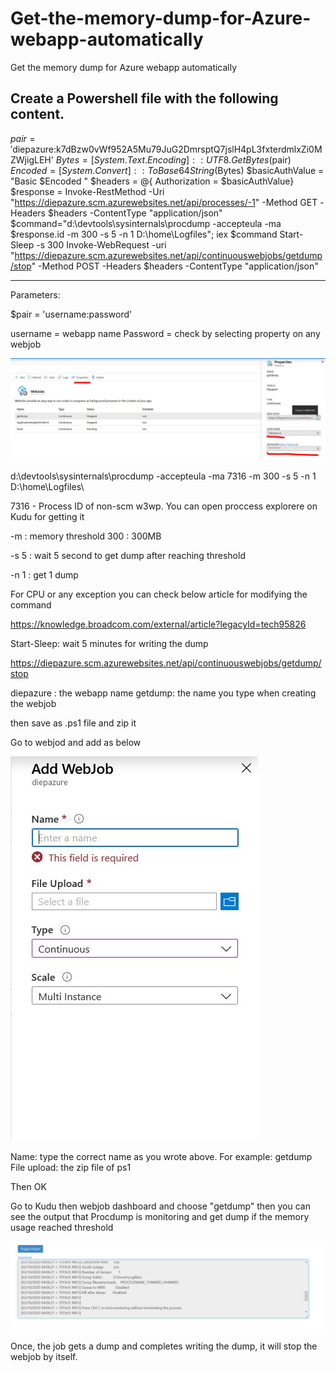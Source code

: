 # Get-the-memory-dump-for-Azure-webapp-automatically
Get the memory dump for Azure webapp automatically

Create a Powershell file with the following content.
----------------------------------------------------

$pair = '$diepazure:k7dBzw0vWf952A5Mu79JuG2DmrsptQ7jslH4pL3fxterdmlxZi0MZWjigLEH'
$Bytes = [System.Text.Encoding]::UTF8.GetBytes($pair)
$Encoded = [System.Convert]::ToBase64String($Bytes)
$basicAuthValue = "Basic $Encoded "
$headers = @{ Authorization = $basicAuthValue}
$response = Invoke-RestMethod -Uri "https://diepazure.scm.azurewebsites.net/api/processes/-1" -Method GET -Headers $headers -ContentType "application/json"
$command="d:\devtools\sysinternals\procdump -accepteula -ma $response.id -m 300 -s 5 -n 1 D:\home\Logfiles\";
iex $command
Start-Sleep -s 300
Invoke-WebRequest -uri "https://diepazure.scm.azurewebsites.net/api/continuouswebjobs/getdump/stop" -Method POST -Headers $headers -ContentType "application/json"


------------------------------------------------------------------------------------------------------------------------------------------------------------------
Parameters:

$pair = 'username:password'

username = webapp name
Password = check by selecting property on any webjob

![alt text](https://github.com/diepnt90/Get-the-memory-dump-for-Azure-webapp-automatically/blob/master/img/credential.JPG)

d:\devtools\sysinternals\procdump -accepteula -ma 7316 -m 300 -s 5 -n 1 D:\home\Logfiles\

7316 - Process ID of non-scm w3wp. You can open proccess explorere on Kudu for getting it

-m : memory threshold
300 : 300MB

-s 5 : wait 5 second to get dump after reaching threshold

-n 1 : get 1 dump

For CPU or any exception you can check below article for modifying the command

https://knowledge.broadcom.com/external/article?legacyId=tech95826

Start-Sleep: wait 5 minutes for writing the dump

https://diepazure.scm.azurewebsites.net/api/continuouswebjobs/getdump/stop

diepazure : the webapp name
getdump: the name you type when creating the webjob

then save as .ps1 file and zip it

Go to webjod and add as below

![alt text](https://github.com/diepnt90/Get-the-memory-dump-for-Azure-webapp-automatically/blob/master/img/addwebjob.JPG)

Name: type the correct name as you wrote above. For example: getdump
File upload: the zip file of ps1

Then OK

Go to Kudu then webjob dashboard and choose "getdump" then you can see the output that Procdump is monitoring and get dump if the memory usage  reached threshold

![alt text](https://github.com/diepnt90/Get-the-memory-dump-for-Azure-webapp-automatically/blob/master/img/monitoring.JPG)

Once, the job gets a dump and completes writing the dump, it will stop the webjob by itself.